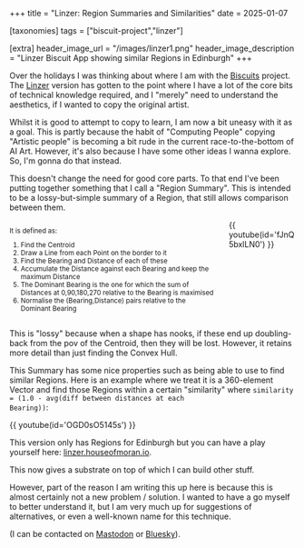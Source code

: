 +++
title = "Linzer: Region Summaries and Similarities"
date = 2025-01-07

[taxonomies]
tags = ["biscuit-project","linzer"]

[extra]
header_image_url = "/images/linzer1.png"
header_image_description = "Linzer Biscuit App showing similar Regions in Edinburgh"
+++

Over the holidays I was thinking about where I am with the [Biscuits](@/posts/2024-10-01.md) project. The [Linzer](https://linzer.houseofmoran.io) version has gotten to the point where I have a lot of the core bits of technical knowledge required, and I "merely" need to understand the aesthetics, if I wanted to copy the original artist. 

Whilst it is good to attempt to copy to learn, I am now a bit uneasy with it as a goal. This is partly because the habit of "Computing People" copying "Artistic people" is becoming a bit rude in the current race-to-the-bottom of AI Art. However, it's also because I have some other ideas I wanna explore. So, I'm gonna do that instead.

<!-- more -->

This doesn't change the need for good core parts. To that end I've been putting together something that I call a "Region Summary". This is intended to be a lossy-but-simple summary of a Region, that still allows comparison between them.

<div class="columns">
    <div class="column is-one-third">
        <p style="font-size: smaller">
        It is defined as:
            <ol style="font-size: smaller">
            <li>Find the Centroid</li>
            <li>Draw a Line from each Point on the border to it</li>
            <li>Find the Bearing and Distance of each of these</li>
            <li>Accumulate the Distance against each Bearing and keep the maximum Distance</li>
            <li>The Dominant Bearing is the one for which the sum of Distances at 0,90,180,270 relative to the Bearing is maximised</li>
            <li>Normalise the (Bearing,Distance) pairs relative to the Dominant Bearing</li>
            </ol>
        </p>
    </div>
    <div class="column">
{{ youtube(id='fJnQ5bxlLN0') }}
    </div>
</div>

This is "lossy" because when a shape has nooks, if these end up doubling-back from the pov of the Centroid, then they will be lost. However, it retains more detail than just finding the Convex Hull.

This Summary has some nice properties such as being able to use to find similar Regions. Here is an example where we treat it is a 360-element Vector and find those Regions within a certain "similarity" where <code>similarity = (1.0 - avg(diff between distances at each Bearing))</code>:

{{ youtube(id='OGD0sO5145s') }}

<p></p>

This version only has Regions for Edinburgh but you can have a play yourself here: [linzer.houseofmoran.io](https://linzer.houseofmoran.io).

This now gives a substrate on top of which I can build other stuff.

However, part of the reason I am writing this up here is because this is almost certainly not a new problem / solution. I wanted to have a go myself to better understand it, but I am very much up for suggestions of alternatives, or even a well-known name for this technique.

(I can be contacted on [Mastodon](https://mastodon.scot/@mike_moran) or [Bluesky](https://bsky.app/profile/mikemoran.bsky.social)).